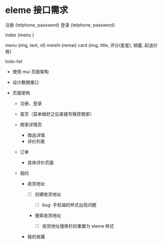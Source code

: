 # eleme 接口需求

注册 {telphone, password} 登录 {telphone, password}

index {menu }

menu {img, text, id} meishi {remai} card {img, title, 评分(星星), 销量, 起送价格}

todo-list

- 使用 mui 页面架构
- 设计数据接口
- 页面架构

  - 注册、登录
  - 首页（菜单做好之后直接写推荐商家）
  - 商家详情页

    - 商品详情
    - 评价列表

  - 订单

    - 具体评价页面

  - 我的

    - 收货地址

      - [ ] 创建收货地址

        - [ ] bug: 手机端的样式出现问题

      - 搜索收货地址

        - [ ] 收货地址搜索栏的重置为 eleme 样式

    - 我的收藏
